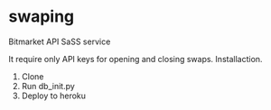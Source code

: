 # swaping
Bitmarket API SaSS service

It require only API keys for opening and closing swaps. 
Installaction.

1. Clone
2. Run db_init.py
3. Deploy to heroku
